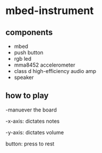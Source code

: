 <h1>mbed-instrument</h1>

<h2>components</h2>
<ul>
  <li>mbed</li>
  <li>push button</li>
  <li>rgb led</li>
  <li>mma8452 accelerometer</li>
  <li>class d high-efficiency audio amp</li>
  <li>speaker</li>
</ul>

<h2>how to play</h2>
<p>-manuever the board </p>
<p>-x-axis: dictates notes</p>
<p>-y-axis: dictates volume</p>
button: press to rest
